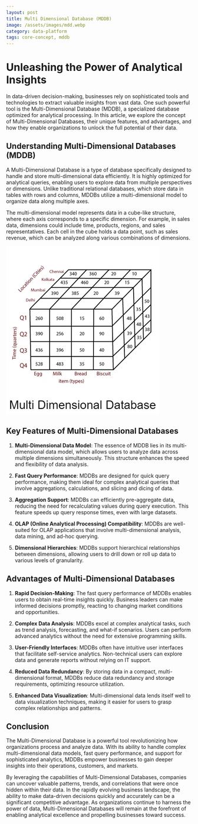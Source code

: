 ```yaml
---
layout: post
title: Multi Dimensional Database (MDDB)
image: /assets/images/mdd.webp
category: data-platform
tags: core-concept, mddb
---
```


# Unleashing the Power of Analytical Insights

In data-driven decision-making, businesses rely on sophisticated tools and technologies to extract valuable insights from vast data. One such powerful tool is the Multi-Dimensional Database (MDDB), a specialized database optimized for analytical processing. In this article, we explore the concept of Multi-Dimensional Databases, their unique features, and advantages, and how they enable organizations to unlock the full potential of their data.

## Understanding Multi-Dimensional Databases (MDDB)

A Multi-Dimensional Database is a type of database specifically designed to handle and store multi-dimensional data efficiently. It is highly optimized for analytical queries, enabling users to explore data from multiple perspectives or dimensions. Unlike traditional relational databases, which store data in tables with rows and columns, MDDBs utilize a multi-dimensional model to organize data along multiple axes.

The multi-dimensional model represents data in a cube-like structure, where each axis corresponds to a specific dimension. For example, in sales data, dimensions could include time, products, regions, and sales representatives. Each cell in the cube holds a data point, such as sales revenue, which can be analyzed along various combinations of dimensions.
<!--more-->
![Multi Dimensional Database](/assets/images/mdd.webp)

## Key Features of Multi-Dimensional Databases

1. **Multi-Dimensional Data Model**: The essence of MDDB lies in its multi-dimensional data model, which allows users to analyze data across multiple dimensions simultaneously. This structure enhances the speed and flexibility of data analysis.

2. **Fast Query Performance**: MDDBs are designed for quick query performance, making them ideal for complex analytical queries that involve aggregations, calculations, and slicing and dicing of data.

3. **Aggregation Support**: MDDBs can efficiently pre-aggregate data, reducing the need for recalculating values during query execution. This feature speeds up query response times, even with large datasets.

4. **OLAP (Online Analytical Processing) Compatibility**: MDDBs are well-suited for OLAP applications that involve multi-dimensional analysis, data mining, and ad-hoc querying.

5. **Dimensional Hierarchies**: MDDBs support hierarchical relationships between dimensions, allowing users to drill down or roll up data to various levels of granularity.

## Advantages of Multi-Dimensional Databases

1. **Rapid Decision-Making**: The fast query performance of MDDBs enables users to obtain real-time insights quickly. Business leaders can make informed decisions promptly, reacting to changing market conditions and opportunities.

2. **Complex Data Analysis**: MDDBs excel at complex analytical tasks, such as trend analysis, forecasting, and what-if scenarios. Users can perform advanced analytics without the need for extensive programming skills.

3. **User-Friendly Interfaces**: MDDBs often have intuitive user interfaces that facilitate self-service analytics. Non-technical users can explore data and generate reports without relying on IT support.

4. **Reduced Data Redundancy**: By storing data in a compact, multi-dimensional format, MDDBs reduce data redundancy and storage requirements, optimizing resource utilization.

5. **Enhanced Data Visualization**: Multi-dimensional data lends itself well to data visualization techniques, making it easier for users to grasp complex relationships and patterns.

## Conclusion

The Multi-Dimensional Database is a powerful tool revolutionizing how organizations process and analyze data. With its ability to handle complex multi-dimensional data models, fast query performance, and support for sophisticated analytics, MDDBs empower businesses to gain deeper insights into their operations, customers, and markets.

By leveraging the capabilities of Multi-Dimensional Databases, companies can uncover valuable patterns, trends, and correlations that were once hidden within their data. In the rapidly evolving business landscape, the ability to make data-driven decisions quickly and accurately can be a significant competitive advantage. As organizations continue to harness the power of data, Multi-Dimensional Databases will remain at the forefront of enabling analytical excellence and propelling businesses toward success.
